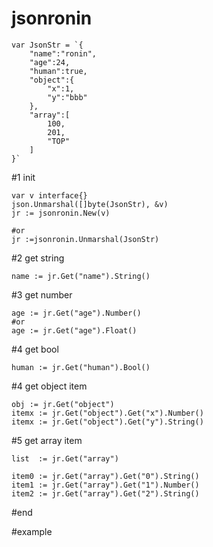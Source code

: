 # jsonronin

	var JsonStr = `{
		"name":"ronin",
		"age":24,
		"human":true,
		"object":{
			"x":1,
			"y":"bbb"
		},
		"array":[
			100,
			201,
			"TOP"
		]
	}`
#1 init 

	var v interface{}
	json.Unmarshal([]byte(JsonStr), &v)
	jr := jsonronin.New(v)

	#or
	jr :=jsonronin.Unmarshal(JsonStr)

#2 get string 

	name := jr.Get("name").String()
	
#3 get number

	age := jr.Get("age").Number()
	#or
	age := jr.Get("age").Float()
	
#4 get bool

	human := jr.Get("human").Bool()
	
#4 get object item

	obj := jr.Get("object")
	itemx := jr.Get("object").Get("x").Number()
	itemx := jr.Get("object").Get("y").String()
	
#5 get array item

	list  := jr.Get("array")

	item0 := jr.Get("array").Get("0").String()
	item1 := jr.Get("array").Get("1").Number()
	item2 := jr.Get("array").Get("2").String()
	
#end

#example
